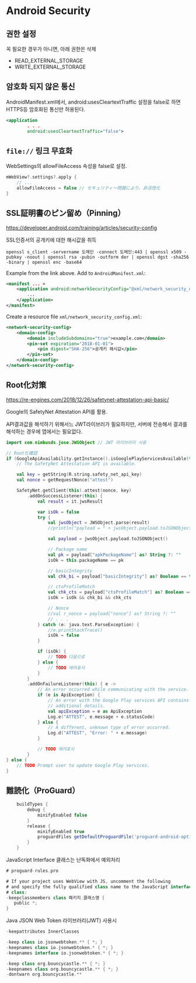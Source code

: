 # Android Security

## 권한 설정

꼭 필요한 경우가 아니면, 아래 권한은 삭제
- READ_EXTERNAL_STORAGE
- WRITE_EXTERNAL_STORAGE

## 암호화 되지 않은 통신

AndroidManifest.xml에서, android:usesCleartextTraffic 설정을 false로 하면 HTTPS등 암호화된 통신만 허용된다.
```xml
<application
        . . .
        android:usesCleartextTraffic="false">
```

## ```file://``` 링크 무효화

WebSettings의 allowFileAccess 속성을 false로 설정.
```kotlin
mWebView?.settings?.apply {
    // ...
    allowFileAccess = false // セキュリティー問題により、非活性化
}
```

## SSL証明書のピン留め（Pinning）

https://developer.android.com/training/articles/security-config

SSL인증서의 공개키에 대한 해시값을 취득
```
openssl s_client -servername 도메인 -connect 도메인:443 | openssl x509 -pubkey -noout | openssl rsa -pubin -outform der | openssl dgst -sha256 -binary | openssl enc -base64
```

Example from the link above. Add to ```AndroidManifest.xml```:
```xml
<manifest ... >
    <application android:networkSecurityConfig="@xml/network_security_config" ... >
        ...
    </application>
</manifest>
```
Create a resource file ```xml/network_security_config.xml```:
```xml
<network-security-config>
    <domain-config>
        <domain includeSubdomains="true">example.com</domain>
        <pin-set expiration="2018-01-01">
            <pin digest="SHA-256">공개키 해시값</pin>
        </pin-set>
    </domain-config>
</network-security-config>
```

## Root化対策

https://re-engines.com/2018/12/26/safetynet-attestation-api-basic/

Google의 SafetyNet Attestation API를 활용.

API결과값을 해석하기 위해서느 JWT라이브러가 필요하지만, 서버에 전송해서 결과를 해석하는 경우에 앱에서는 필요없다.

```kotlin
import com.nimbusds.jose.JWSObject // JWT 라이브러리 사용

// Root化確認
if (GoogleApiAvailability.getInstance().isGooglePlayServicesAvailable(this) == ConnectionResult.SUCCESS) {
    // The SafetyNet Attestation API is available.

    val key = getString(R.string.safety_net_api_key)
    val nonce = getRequestNonce("attest")

    SafetyNet.getClient(this).attest(nonce, key)
        .addOnSuccessListener(this) {
            val result = it.jwsResult

            var isOk = false
            try {
                val jwsObject = JWSObject.parse(result)
                //println("payload = " + jwsObject.payload.toJSONObject())

                val payload = jwsObject.payload.toJSONObject()

                // Package name
                val pk = payload["apkPackageName"] as? String ?: ""
                isOk = this.packageName == pk

                // basicIntegrity
                val chk_bi = payload["basicIntegrity"] as? Boolean == true

                // ctsProfileMatch
                val chk_cts = payload["ctsProfileMatch"] as? Boolean == true
                isOk = isOk && chk_bi && chk_cts

                // Nonce
                //val r_nonce = payload["nonce"] as? String ?: ""
                // . . .
            } catch (e: java.text.ParseException) {
                //e.printStackTrace()
                isOk = false
            }

            if (isOk) {
                // TODO 다음으로
            } else {
                // TODO 에러표시
            }
        }
        .addOnFailureListener(this) { e ->
            // An error occurred while communicating with the service.
            if (e is ApiException) {
                // An error with the Google Play services API contains some
                // additional details.
                val apiException = e as ApiException
                Log.e("ATTEST", e.message + e.statusCode)
            } else {
                // A different, unknown type of error occurred.
                Log.d("ATTEST", "Error: " + e.message)
            }

            // TODO 에러표시
        }
} else {
    // TODO Prompt user to update Google Play services.
}
```

## 難読化（ProGuard）

```gradle
    buildTypes {
        debug {
            minifyEnabled false
        }
        release {
            minifyEnabled true
            proguardFiles getDefaultProguardFile('proguard-android-optimize.txt'), 'proguard-rules.pro'
        }
    }
```

JavaScript Interface 클래스는 난독화에서 예외처리
```gradle
# proguard-rules.pro

# If your project uses WebView with JS, uncomment the following
# and specify the fully qualified class name to the JavaScript interface
# class:
-keepclassmembers class 패키지.클래스명 {
   public *;
}
```

Java JSON Web Token 라이브러리(JWT) 사용시
```gradle
-keepattributes InnerClasses

-keep class io.jsonwebtoken.** { *; }
-keepnames class io.jsonwebtoken.* { *; }
-keepnames interface io.jsonwebtoken.* { *; }

-keep class org.bouncycastle.** { *; }
-keepnames class org.bouncycastle.** { *; }
-dontwarn org.bouncycastle.**
```
